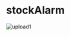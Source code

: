 # stockAlarm
![upload1](https://github.com/moon8997/stockAlarm/assets/67020351/c3964fcf-9761-44c8-bd3a-88f3759fc115)
